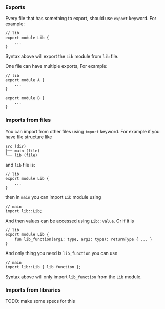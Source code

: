 ### Exports

Every file that has something to export, should use `export` keyword. For example:

```
// lib
export module Lib {
    ...
}
```

Syntax above will export the `Lib` module from `lib` file.

One file can have multiple exports, For example:

```
// lib
export module A {
    ...
}

export module B {
    ...
}
```

### Imports from files

You can import from other files using `import` keyword. For example if you have file structure like

```
src (dir)
├── main (file)
└── lib (file)
```

and `lib` file is:

```
// lib
export module Lib {
    ...
}
```

then in `main` you can import `Lib` module using

```
// main
import lib::Lib;
```

And then values can be accessed using `Lib::value`. Or if it is

```
// lib
export module Lib {
    fun lib_function(arg1: type, arg2: type): returnType { ... }
}
```

And only thing you need is `lib_function` you can use

```
// main
import lib::Lib { lib_function };
```

Syntax above will only import `lib_function` from the `Lib` module.

### Imports from libraries

TODO: make some specs for this
